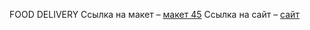 FOOD DELIVERY
Ссылка на макет – [макет 45](https://www.figma.com/file/MEi3aueV4I98SVZK6pWOxD/Untitled-(3)?node-id=0%3A1)
Ссылка на сайт – [сайт](https://ilona2404.github.io/FoodDelivery/)
